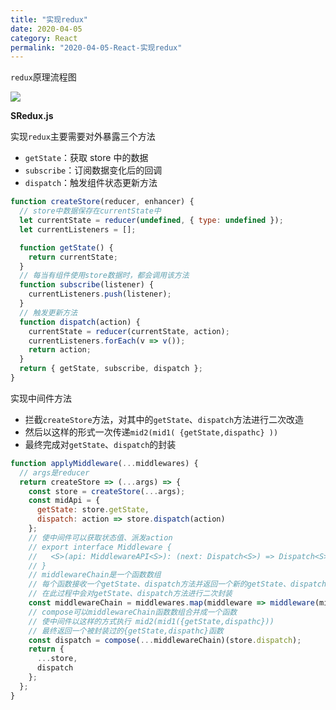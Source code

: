 ```yaml
---
title: "实现redux"
date: 2020-04-05
category: React
permalink: "2020-04-05-React-实现redux"
---
```


`redux`原理流程图

![](https://wx4.sinaimg.cn/mw690/a0940ce6gy1ggm0g54qvyj20h80783yj.jpg)

**SRedux.js**

实现`redux`主要需要对外暴露三个方法

- `getState`：获取 store 中的数据
- `subscribe`：订阅数据变化后的回调
- `dispatch`：触发组件状态更新方法

```js
function createStore(reducer, enhancer) {
  // store中数据保存在currentState中
  let currentState = reducer(undefined, { type: undefined });
  let currentListeners = [];

  function getState() {
    return currentState;
  }
  // 每当有组件使用store数据时，都会调用该方法
  function subscribe(listener) {
    currentListeners.push(listener);
  }
  // 触发更新方法
  function dispatch(action) {
    currentState = reducer(currentState, action);
    currentListeners.forEach(v => v());
    return action;
  }
  return { getState, subscribe, dispatch };
}
```

实现中间件方法

- 拦截`createStore`方法，对其中的`getState`、`dispatch`方法进行二次改造
- 然后以这样的形式一次传递`mid2(mid1( {getState,dispathc} ))`
- 最终完成对`getState`、`dispatch`的封装

```js
function applyMiddleware(...middlewares) {
  // args是reducer
  return createStore => (...args) => {
    const store = createStore(...args);
    const midApi = {
      getState: store.getState,
      dispatch: action => store.dispatch(action)
    };
    // 使中间件可以获取状态值、派发action
    // export interface Middleware {
    //   <S>(api: MiddlewareAPI<S>): (next: Dispatch<S>) => Dispatch<S>;
    // }
    // middlewareChain是一个函数数组
    // 每个函数接收一个getState、dispatch方法并返回一个新的getState、dispatch方法
    // 在此过程中会对getState、dispatch方法进行二次封装
    const middlewareChain = middlewares.map(middleware => middleware(midApi));
    // compose可以middlewareChain函数数组合并成一个函数
    // 使中间件以这样的方式执行 mid2(mid1({getState,dispathc}))
    // 最终返回一个被封装过的{getState,dispathc}函数
    const dispatch = compose(...middlewareChain)(store.dispatch);
    return {
      ...store,
      dispatch
    };
  };
}
```
